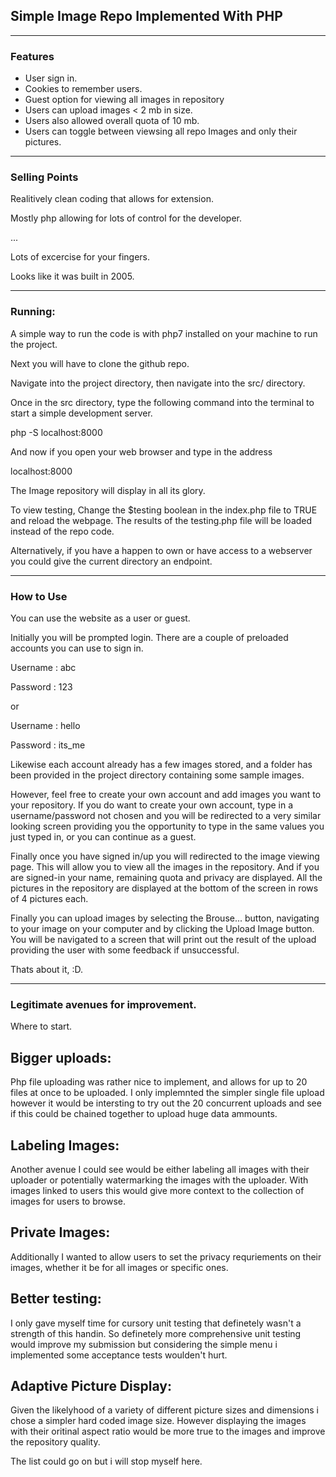 ## Simple Image Repo Implemented With PHP

---

### Features

* User sign in.
* Cookies to remember users.
* Guest option for viewing all images in repository
* Users can upload images < 2 mb in size.
* Users also allowed overall quota of 10 mb.
* Users can toggle between viewsing all repo Images and only their pictures.

---

### Selling Points

Realitively clean coding that allows for extension.

Mostly php allowing for lots of control for the developer. 

...

Lots of excercise for your fingers.

Looks like it was built in 2005.

---

### Running:

A simple way to run the code is with php7 installed on your machine to run the project. 

Next you will have to clone the github repo.

Navigate into the project directory, then navigate into the src/ directory.

Once in the src directory, type the following command into the terminal to start a simple development server.

php -S localhost:8000

And now if you open your web browser and type in the address

localhost:8000

The Image repository will display in all its glory.

To view testing, Change the $testing boolean in the index.php file to TRUE and reload the webpage. The results of the testing.php file will be loaded instead of the repo code.

Alternatively, if you have a happen to own or have access to a webserver you could give the current directory an endpoint.

---

### How to Use


You can use the website as a user or guest. 

Initially you will be prompted login. There are a couple of preloaded accounts you can use to sign in.

Username : abc

Password : 123

or  

Username : hello

Password : its_me

Likewise each account already has a few images stored, and a folder has been provided in the project directory containing some sample images.

However, feel free to create your own account and add images you want to your repository. If you do want to create your own account, type in a username/password not chosen and you will be redirected to a very similar looking screen providing you the opportunity to type in the same values you just typed in, or you can continue as a guest.

Finally once you have signed in/up you will redirected to the image viewing page. This will allow you to view all the images in the repository. And if you are signed-in your name, remaining quota and privacy are displayed. All the pictures in the repository are displayed at the bottom of the screen in rows of 4 pictures each. 

Finally you can upload images by selecting the Brouse... button, navigating to your image on your computer and by clicking the Upload Image button. You will be navigated to a screen that will print out the result of the upload providing the user with some feedback if unsuccessful.

Thats about it, :D.

---

### Legitimate avenues for improvement.

Where to start. 

Bigger uploads:
---

Php file uploading was rather nice to implement, and allows for up to 20 files at once to be uploaded. I only implemnted the simpler single file upload however it would be intersting to try out the 20 concurrent uploads and see if this could be chained together to upload huge data ammounts. 

Labeling Images:
---
Another avenue I could see would be either labeling all images with their uploader or potentially watermarking the images with the uploader. With images linked to users this would give more context to the collection of images for users to browse. 

Private Images:
---
Additionally I wanted to allow users to set the privacy requriements on their images, whether it be for all images or specific ones. 

Better testing:
---
I only gave myself time for cursory unit testing that definetely wasn't a strength of this handin. So definetely more comprehensive unit testing would improve my submission but considering the simple menu i implemented some acceptance tests woulden't hurt.

Adaptive Picture Display:
---
Given the likelyhood of a variety of different picture sizes and dimensions i chose a simpler hard coded image size. However displaying the images with their oritinal aspect ratio would be more true to the images and improve the repository quality. 

The list could go on but i will stop myself here.